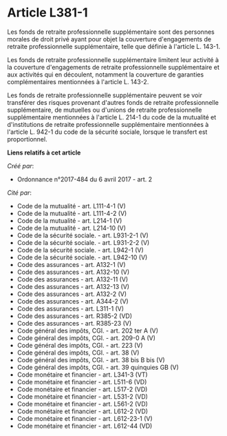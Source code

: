 # Article L381-1

Les fonds de retraite professionnelle supplémentaire sont des personnes morales de droit privé ayant pour objet la couverture
d'engagements de retraite professionnelle supplémentaire, telle que définie à l'article L. 143-1.

Les fonds de retraite professionnelle supplémentaire limitent leur activité à la couverture d'engagements de retraite
professionnelle supplémentaire et aux activités qui en découlent, notamment la couverture de garanties complémentaires
mentionnées à l'article L. 143-2.

Les fonds de retraite professionnelle supplémentaire peuvent se voir transférer des risques provenant d'autres fonds de
retraite professionnelle supplémentaire, de mutuelles ou d'unions de retraite professionnelle supplémentaire mentionnées à
l'article L. 214-1 du code de la mutualité et d'institutions de retraite professionnelle supplémentaire mentionnées à
l'article L. 942-1 du code de la sécurité sociale, lorsque le transfert est proportionnel.

**Liens relatifs à cet article**

_Créé par_:

  - Ordonnance n°2017-484 du 6 avril 2017 - art. 2

_Cité par_:

  - Code de la mutualité - art. L111-4-1 (V)
  - Code de la mutualité - art. L111-4-2 (V)
  - Code de la mutualité - art. L214-1 (V)
  - Code de la mutualité - art. L214-10 (V)
  - Code de la sécurité sociale. - art. L931-2-1 (V)
  - Code de la sécurité sociale. - art. L931-2-2 (V)
  - Code de la sécurité sociale. - art. L942-1 (V)
  - Code de la sécurité sociale. - art. L942-10 (V)
  - Code des assurances - art. A132-1 (V)
  - Code des assurances - art. A132-10 (V)
  - Code des assurances - art. A132-11 (V)
  - Code des assurances - art. A132-13 (V)
  - Code des assurances - art. A132-2 (V)
  - Code des assurances - art. A344-2 (V)
  - Code des assurances - art. L311-1 (V)
  - Code des assurances - art. R385-2 (VD)
  - Code des assurances - art. R385-23 (V)
  - Code général des impôts, CGI. - art. 202 ter A (V)
  - Code général des impôts, CGI. - art. 209-0 A (V)
  - Code général des impôts, CGI. - art. 223 (V)
  - Code général des impôts, CGI. - art. 38 (V)
  - Code général des impôts, CGI. - art. 38 bis B bis (V)
  - Code général des impôts, CGI. - art. 39 quinquies GB (V)
  - Code monétaire et financier - art. L341-3 (VT)
  - Code monétaire et financier - art. L511-6 (VD)
  - Code monétaire et financier - art. L517-2 (VD)
  - Code monétaire et financier - art. L531-2 (VD)
  - Code monétaire et financier - art. L561-2 (VD)
  - Code monétaire et financier - art. L612-2 (VD)
  - Code monétaire et financier - art. L612-23-1 (V)
  - Code monétaire et financier - art. L612-44 (VD)
